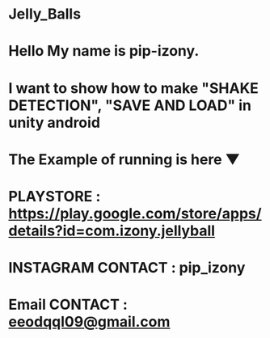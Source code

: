 # Jelly_Balls
# Hello My name is pip-izony.
# I want to show how to make "SHAKE DETECTION", "SAVE AND LOAD" in unity android
# The Example of running is here ▼
# PLAYSTORE : https://play.google.com/store/apps/details?id=com.izony.jellyball
#
#
# INSTAGRAM CONTACT : pip_izony
# Email CONTACT : eeodqql09@gmail.com
